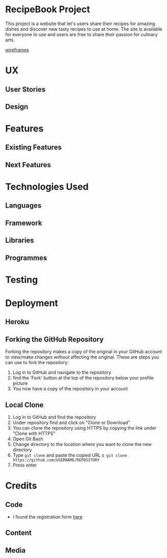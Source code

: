 # RecipeBook Project
This project is a website that let's users share their recipes for amazing
dishes and discover new tasty recipes to use at home. The site is available 
for everyone to use and users are free to share their passion for culinary arts.

[wireframes](https://github.com/kordianbird/RECIPEBOOK/tree/main/wireframes)

# UX

## User Stories

## Design


# Features

## Existing Features

## Next Features


# Technologies Used

## Languages

## Framework

## Libraries

## Programmes


# Testing


# Deployment

## Heroku

## Forking the GitHub Repository

Forking the repository makes a copy of the original in your GitHub account to view/make changes without affecting the original.
These are steps you can use to fork the repository:

1. Log in to GitHub and navigate to the repository
2. find the 'Fork' button at the top of the repository below your profile picture 
3. You now have a copy of the repository in your account

## Local Clone

1. Log in to GitHub and find the repository
2. Under repository find and click on "Clone or Download"
3. You can clone the repository using HTTPS by copying the link under "Clone with HTTPS"
4. Open Git Bash 
5. Change directory to the location where you want to clone the new directory
6. Type `git clone` and paste the copied URL 
`$ git clone https://github.com/USERNAME/REPOSITORY`
7. Press enter

# Credits

## Code

* I found the registration form [here](https://codepen.io/vaskopetrov/pen/amxvrY?editors=1100)

## Content

## Media